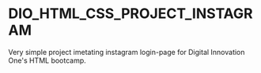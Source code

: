 # DIO_HTML_CSS_PROJECT_INSTAGRAM
Very simple project imetating instagram login-page for Digital Innovation One's HTML bootcamp.
